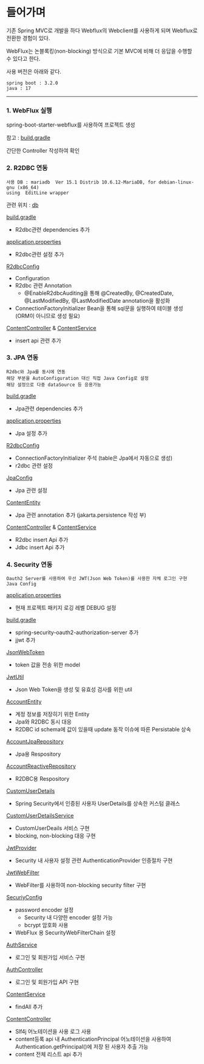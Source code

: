 # 들어가며

기존 Spring MVC로 개발을 하다 Webflux의 Webclient를 사용하게 되며 Webflux로 전환한 경험이 있다.

WebFlux는 논블록킹(non-blocking) 방식으로 기본 MVC에 비해 더 응답을 수행할 수 있다고 한다.

사용 버전은 아래와 같다.
```
spring boot : 3.2.0
java : 17
```

----------

### 1. WebFlux 실행

spring-boot-starter-webflux를 사용하여 프로젝트 생성

참고 : [build.gradle](./build.gradle)

간단한 Controller 작성하여 확인


### 2. R2DBC 연동

```
사용 DB : mariadb  Ver 15.1 Distrib 10.6.12-MariaDB, for debian-linux-gnu (x86_64) 
using  EditLine wrapper
```

관련 위치 : [db](./src/main/java/com/example/webflux/db/)

[build.gradle](./build.gradle)
* R2dbc관련 dependencies 추가

[application.properties](./src/main/resources/application.properties)
* R2dbc관련 설정 추가

[R2dbcConfig](./src/main/java/com/example/webflux//db/R2dbcConfig.java)
* Configuration
* R2dbc 관련 Annotation 
    * @EnableR2dbcAuditing을 통해 @CreatedBy, @CreatedDate, @LastModifiedBy, @LastModifiedDate annotation을 활성화
* ConnectionFactoryInitializer Bean을 통해 sql문을 실행하여 테이블 생성 (ORM이 아니므로 생성 필요)

[ContentController](./src/main/java/com/example/webflux/db/ContentController.java) & [ContentService](./src/main/java/com/example/webflux/db/ContentService.java)
* insert api 관련 추가

### 3. JPA 연동

```
R2dbc와 Jpa를 동시에 연동
해당 부분을 AutoConfiguration 대신 직접 Java Config로 설정
해당 설정으로 다중 dataSource 등 응용가능
```

[build.gradle](./build.gradle)
* Jpa관련 dependencies 추가

[application.properties](./src/main/resources/application.properties)
* Jpa 설정 추가

[R2dbcConfig](./src/main/java/com/example/webflux//db/R2dbcConfig.java)
* ConnectionFactoryInitializer 주석 (table은 Jpa에서 자동으로 생성)
* r2dbc 관련 설정

[JpaConfig](./src/main/java/com/example/webflux//db/JpaConfig.java)
* Jpa 관련 설정

[ContentEntity](./src/main/java/com/example/webflux//db/ContentEntity.java)
* Jpa 관련 annotation 추가 (jakarta.persistence 작성 부)

[ContentController](./src/main/java/com/example/webflux/db/ContentController.java) & [ContentService](./src/main/java/com/example/webflux/db/ContentService.java)
* R2dbc insert Api 추가
* Jdbc insert Api 추가

### 4. Security 연동

```
Oauth2 Server를 사용하여 우선 JWT(Json Web Token)를 사용한 자체 로그인 구현
Java Config
```

[application.properties](./src/main/resources/application.properties)
* 현재 프로젝트 패키지 로깅 레벨 DEBUG 설정

[build.gradle](./build.gradle)
* spring-security-oauth2-authorization-server 추가
* jjwt 추가

[JsonWebToken](./src/main/java/com/example/webflux/security/model/JsonWebToken.java)
* token 값을 전송 위한 model

[JwtUtil](./src/main/java/com/example/webflux/security/JwtUtil.java)
* Json Web Token을 생성 및 유효성 검사를 위한 util

[AccountEntity](./src/main/java/com/example/webflux/security/entity/AccountEntity.java)
* 계정 정보를 저장히기 위한 Entity
* Jpa와 R2DBC 동시 대응
* R2DBC id schema에 값이 있을때 update 동작 이슈에 따른 Persistable 상속

[AccountJpaRepository](./src/main/java/com/example/webflux/security/jpa/AccountJpaRepository.java)
* Jpa용 Respository

[AccountReactiveRepository](./src/main/java/com/example/webflux/security/reactive/AccountReactiveRepository.java)
* R2DBC용 Respository

[CustomUserDetails](./src/main/java/com/example/webflux/security/CustomUserDetails.java)
* Spring Security에서 인증된 사용자 UserDetails를 상속한 커스텀 클래스

[CustomUserDetailsService](./src/main/java/com/example/webflux/security/CustomUserDetailsService.java)
* CustomUserDeails 서비스 구현
* blocking, non-blocking 대응 구현

[JwtProvider](./src/main/java/com/example/webflux/security/JwtProvider.java)
* Security 내 사용자 설정 관련 AuthenticationProvider 인증절차 구현

[JwtWebFilter](./src/main/java/com/example/webflux/security/JwtWebFilter.java)
* WebFilter를 사용하여 non-blocking security filter 구현

[SecuriyConfig](./src/main/java/com/example/webflux/security/SecuriyConfig.java)
* password encoder 설정
  * Security 내 다양한 encoder 설정 가능
  * bcrypt 암호화 사용
* WebFlux 용 SecurityWebFilterChain 설정

[AuthService](./src/main/java/com/example/webflux/security/AuthService.java)
* 로그인 및 회원가입 서비스 구현

[AuthController](./src/main/java/com/example/webflux/security/AuthController.java)
* 로그인 및 회원가입 API 구현

[ContentService](./src/main/java/com/example/webflux/db/ContentService.java)
* findAll 추가

[ContentController](./src/main/java/com/example/webflux/db/ContentController.java)
* Slf4j 어노테이션을 사용 로그 사용
* content등록 api 내 AuthenticationPrincipal 어노테이션을 사용하여 Authentication.getPrincipal()에 저장 된 사용자 추출 가능
* content 전체 리스트 api 추가